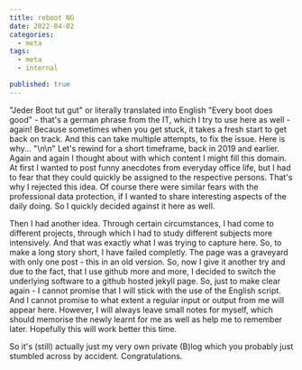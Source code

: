 ```yaml
---
title: reboot NG
date: 2022-04-02
categories:
  - meta
tags:
  - meta
  - internal

published: true
---
```


"Jeder Boot tut gut" or literally translated into English "Every boot does good" - that's a german phrase from the IT, which I try to use here as well - again! Because sometimes when you get stuck, it takes a fresh start to get back on track. And this can take multiple attempts, to fix the issue. Here is why...
"\n\n"
Let's rewind for a short timeframe, back in 2019 and earlier. Again and again I thought about with which content I might fill this domain. At first I wanted to post funny anecdotes from everyday office life, but I had to fear that they could quickly be assigned to the respective persons. That's why I rejected this idea. Of course there were similar fears with the professional data protection, if I wanted to share interesting aspects of the daily doing. So I quickly decided against it here as well.

Then I had another idea. Through certain circumstances, I had come to different projects, through which I had to study different subjects more intensively. And that was exactly what I was trying to capture here. 
So, to make a long story short, I have failed completly. The page was a graveyard with only one post - this in an old version. So, now I give it another try and due to the fact, that I use github more and more, I decided to switch the underlying software to a github hosted jekyll page.
So, just to make clear again - I cannot promise that I will stick with the use of the English script. And I cannot promise to what extent a regular input or output from me will appear here. However, I will always leave small notes for myself, which should memorise the newly learnt for me as well as help me to remember later. Hopefully this will work better this time.

So it's (still) actually just my very own private (B)log which you probably just stumbled across by accident. Congratulations.
